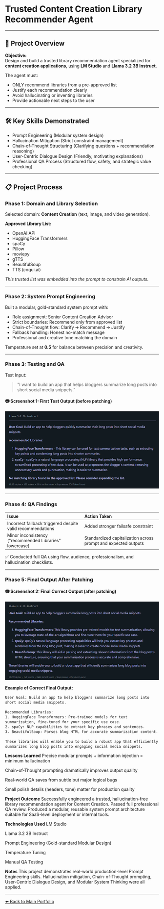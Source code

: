 # Trusted Content Creation Library Recommender Agent

---

## 🧠 Project Overview

**Objective:**  
Design and build a trusted library recommendation agent specialized for **content creation applications**, using **LM Studio** and **Llama 3.2 3B Instruct**.

The agent must:

- ONLY recommend libraries from a pre-approved list
- Justify each recommendation clearly
- Avoid hallucinating or inventing libraries
- Provide actionable next steps to the user

---

## 🛠️ Key Skills Demonstrated

- Prompt Engineering (Modular system design)
- Hallucination Mitigation (Strict constraint management)
- Chain-of-Thought Structuring (Clarifying questions + recommendation reasoning)
- User-Centric Dialogue Design (Friendly, motivating explanations)
- Professional QA Process (Structured flow, safety, and strategic value checking)

---

## 📋 Project Process

### Phase 1: Domain and Library Selection

Selected domain: **Content Creation** (text, image, and video generation).

**Approved Library List:**

- OpenAI API
- HuggingFace Transformers
- spaCy
- Pillow
- moviepy
- gTTS
- BeautifulSoup
- TTS (coqui.ai)

_This trusted list was embedded into the prompt to constrain AI outputs._

---

### Phase 2: System Prompt Engineering

Built a modular, gold-standard system prompt with:

- Role assignment: Senior Content Creation Advisor
- Strict boundaries: Recommend only from approved list
- Chain-of-Thought flow: Clarify ➔ Recommend ➔ Justify
- Fallback handling: Honest no-match message
- Professional and creative tone matching the domain

Temperature set at **0.5** for balance between precision and creativity.

---

### Phase 3: Testing and QA

Test Input:

> "I want to build an app that helps bloggers summarize long posts into short social media snippets."

#### 📷 Screenshot 1: First Test Output (before patching)

![Screenshot 1 - Initial Output: Incorrect fallback triggered after correct recommendations](./screenshot-1-first-test.png)


---

### Phase 4: QA Findings

| Issue                                                      | Action Taken                                                   |
| :--------------------------------------------------------- | :------------------------------------------------------------- |
| Incorrect fallback triggered despite valid recommendations | Added stronger failsafe constraint                             |
| Minor inconsistency ("recommended Libraries" lowercase)    | Standardized capitalization across prompt and expected outputs |

✅ Conducted full QA using flow, audience, professionalism, and hallucination checklists.

---

### Phase 5: Final Output After Patching

#### 📷 Screenshot 2: Final Correct Output (after patching)

![Screenshot 2 - Final Correct Output: Clean recommendations, no fallback triggered](./screenshot-2-final-test.png)

**Example of Correct Final Output:**

```
User Goal: Build an app to help bloggers summarize long posts into short social media snippets.

Recommended Libraries:
1. HuggingFace Transformers: Pre-trained models for text summarization, fine-tuned for your specific use case.
2. spaCy: NLP capabilities to extract key phrases and sentences.
3. BeautifulSoup: Parses blog HTML for accurate summarization content.

These libraries will enable you to build a robust app that efficiently summarizes long blog posts into engaging social media snippets.
```

**Lessons Learned**
Precise modular prompts + information injection = minimum hallucination

Chain-of-Thought prompting dramatically improves output quality

Real-world QA saves from subtle but major logical bugs

Small polish details (headers, tone) matter for production quality

**Project Outcome**
Successfully engineered a trusted, hallucination-free library recommendation agent for Content Creation.
Passed full professional QA review.
Produced a modular, reusable system prompt architecture suitable for SaaS-level deployment or internal tools.

**Technologies Used**
LM Studio

Llama 3.2 3B Instruct

Prompt Engineering (Gold-standard Modular Design)

Temperature Tuning

Manual QA Testing

**Notes**
This project demonstrates real-world production-level Prompt Engineering skills.
Hallucination mitigation, Chain-of-Thought prompting, User-Centric Dialogue Design, and Modular System Thinking were all applied.

---

[⬅️ Back to Main Portfolio](../README.md)

